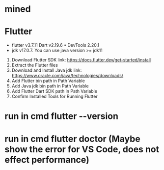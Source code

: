 # mined
# Flutter
- flutter v3.7.11  Dart v2.19.6 • DevTools 2.20.1
- jdk v17.0.7. You can use java version >= jdk11

1. Download Flutter SDK link: https://docs.flutter.dev/get-started/install
2. Extract the Flutter files
3. Download and Install Java jdk link: https://www.oracle.com/java/technologies/downloads/
4. Add Flutter bin path in Path Variable
5. Add Java jdk bin path in Path Variable
7. Add Flutter Dart SDK path in Path Variable
9. Confirm Installed Tools for Running Flutter
  # run in cmd flutter --version
  # run in cmd flutter doctor (Maybe show the error for VS Code, does not effect performance)